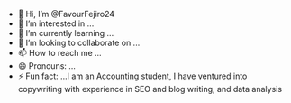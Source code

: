 - 👋 Hi, I’m @FavourFejiro24
- 👀 I’m interested in ...
- 🌱 I’m currently learning ...
- 💞️ I’m looking to collaborate on ...
- 📫 How to reach me ...
- 😄 Pronouns: ...
- ⚡ Fun fact: ...I am  an Accounting student, I have ventured into copywriting  with experience in SEO and blog writing, and data analysis

<!---
FavourFejiro24/FavourFejiro24 is a ✨ special ✨ repository because its `README.md` (this file) appears on your GitHub profile.
You can click the Preview link to take a look at your changes.
--->
